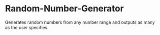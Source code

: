 # Random-Number-Generator
Generates random numbers from any number range and outputs as many as the user specifies.
